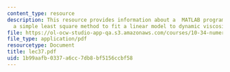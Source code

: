 ```yaml
---
content_type: resource
description: This resource provides information about a  MATLAB program that uses
  a simple least square method to fit a linear model to dynamic viscosity data.
file: https://ol-ocw-studio-app-qa.s3.amazonaws.com/courses/10-34-numerical-methods-applied-to-chemical-engineering-fall-2005/1b99aafb0337a6cc7db8bf5156ccbf58_lec37.pdf
file_type: application/pdf
resourcetype: Document
title: lec37.pdf
uid: 1b99aafb-0337-a6cc-7db8-bf5156ccbf58
---
```

